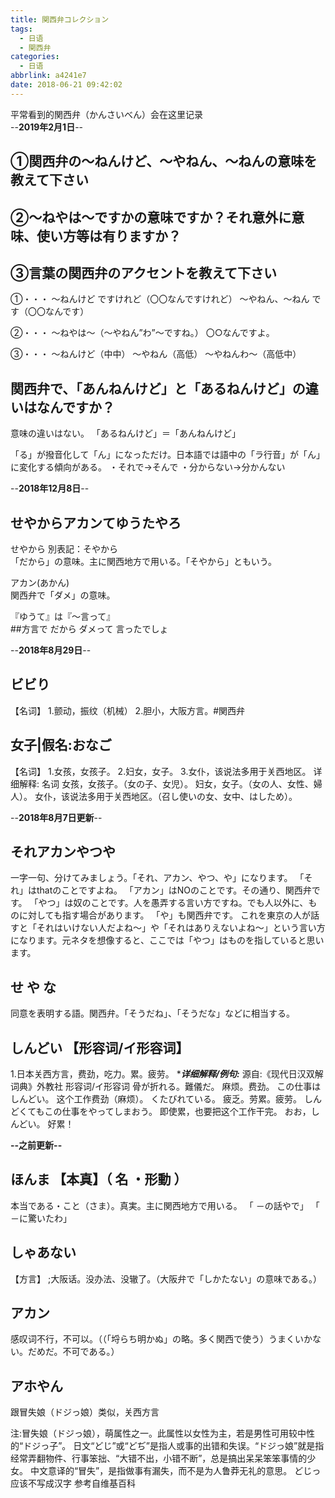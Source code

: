 ```yaml
---
title: 関西弁コレクション
tags:
  - 日语
  - 関西弁
categories:
  - 日语
abbrlink: a4241e7
date: 2018-06-21 09:42:02
---
```


平常看到的関西弁（かんさいべん）会在这里记录  
--**2019年2月1日**--
## ①関西弁の～ねんけど、～やねん、～ねんの意味を教えて下さい
## ②～ねやは～ですかの意味ですか？それ意外に意味、使い方等は有りますか？
## ③言葉の関西弁のアクセントを教えて下さい


①・・・
～ねんけど ですけれど（〇〇なんですけれど）
～やねん、～ねん です（〇〇なんです）

②・・・
～ねやは～（～やねん”わ”～ですね。）
〇○なんですよ。

③・・・
～ねんけど（中中）
～やねん（高低）
～やねんわ～（高低中）
<!--more-->  
   
## 関西弁で、「あんねんけど」と「あるねんけど」の違いはなんですか？ 

意味の違いはない。
「あるねんけど」＝「あんねんけど」

「る」が撥音化して「ん」になっただけ。日本語では語中の「ラ行音」が「ん」に変化する傾向がある。
・それで→そんで
・分からない→分かんない

--**2018年12月8日**--
## せやからアカンてゆうたやろ  
せやから 別表記：そやから  
「だから」の意味。主に関西地方で用いる。「そやから」ともいう。  
  
アカン(あかん)  
関西弁で「ダメ」の意味。  

『ゆうて』は『～言って』  
 ##方言で だから ダメって 言ったでしょ  
  
--**2018年8月29日**--
## ビビり
【名词】
1.颤动，振纹（机械）
2.胆小，大阪方言。#関西弁

## 女子|假名:おなご
【名词】
1.女孩，女孩子。
2.妇女，女子。
3.女仆，该说法多用于关西地区。
详细解释:
名词
女孩，女孩子。（女の子、女児）。
妇女，女子。（女の人、女性、婦人）。
女仆，该说法多用于关西地区。（召し使いの女、女中、はしため）。

--**2018年8月7日更新**--

## それアカンやつや
一字一句、分けてみましょう。「それ、アカン、やつ、や」になります。
「それ」はthatのことですよね。
「アカン」はNOのことです。その通り、関西弁です。
「やつ」は奴のことです。人を愚弄する言い方ですね。でも人以外に、ものに対しても指す場合があります。
「や」も関西弁です。
これを東京の人が話すと「それはいけない人だよね～」や「それはありえないよね～」という言い方になります。元ネタを想像すると、ここでは「やつ」はものを指していると思います。

## せ や な 
同意を表明する語。関西弁。「そうだね」、「そうだな」などに相当する。

## しんどい 【形容词/イ形容词】
1.日本关西方言，费劲，吃力。累。疲劳。
************详细解释/例句:***********
源自:《现代日汉双解词典》外教社
形容词/イ形容词
骨が折れる。難儀だ。
麻烦。费劲。
この仕事はしんどい。
这个工作费劲（麻烦）。
くたびれている。
疲乏。劳累。疲劳。
しんどくてもこの仕事をやってしまおう。
即使累，也要把这个工作干完。
おお，しんどい。
好累！

**--之前更新--**
## ほんま 【本真】（ 名 ・形動 ）
本当である・こと（さま）。真実。主に関西地方で用いる。 「 －の話やで」 「 －に驚いたわ」

## しゃあない
【方言】 ;大阪话。没办法、没辙了。（大阪弁で「しかたない」の意味である。）

## アカン
感叹词不行，不可以。（（「埒らち明かぬ」の略。多く関西で使う）うまくいかない。だめだ。不可である。）

## アホやん 
跟冒失娘（ドジっ娘）类似，关西方言

注:冒失娘（ドジっ娘），萌属性之一。此属性以女性为主，若是男性可用较中性的“ドジっ子”。
日文“どじ”或“どぢ”是指人或事的出错和失误。“ドジっ娘”就是指经常弄翻物件、行事笨拙、“大错不出，小错不断”，总是搞出呆呆笨笨事情的少女。
中文意译的“冒失”，是指做事有漏失，而不是为人鲁莽无礼的意思。
どじっ应该不写成汉字
参考自维基百科
